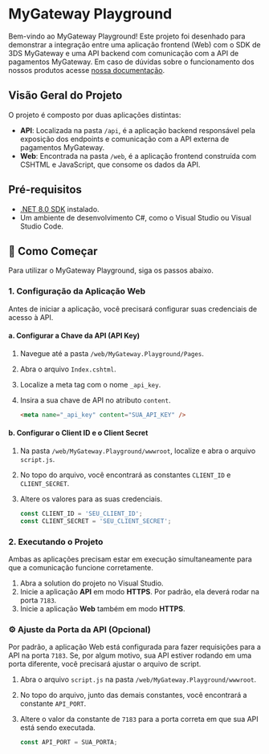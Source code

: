 # MyGateway Playground

Bem-vindo ao MyGateway Playground\! Este projeto foi desenhado para demonstrar a integração entre uma aplicação frontend (Web) com o SDK de 3DS MyGateway e uma API backend com comunicação com a API de pagamentos MyGateway. Em caso de dúvidas sobre o funcionamento dos nossos produtos acesse [nossa documentação](https://app.mygateway.com.br/documentacao/sintetica).

## Visão Geral do Projeto

O projeto é composto por duas aplicações distintas:

  * **API**: Localizada na pasta `/api`, é a aplicação backend responsável pela exposição dos endpoints e comunicação com a API externa de pagamentos MyGateway.
  * **Web**: Encontrada na pasta `/web`, é a aplicação frontend construída com CSHTML e JavaScript, que consome os dados da API.

## Pré-requisitos

  * [.NET 8.0 SDK](https://dotnet.microsoft.com/download) instalado.
  * Um ambiente de desenvolvimento C\#, como o Visual Studio ou Visual Studio Code.

## 🚀 Como Começar

Para utilizar o MyGateway Playground, siga os passos abaixo.

### 1\. Configuração da Aplicação Web

Antes de iniciar a aplicação, você precisará configurar suas credenciais de acesso à API.

#### a. Configurar a Chave da API (API Key)

1.  Navegue até a pasta `/web/MyGateway.Playground/Pages`.

2.  Abra o arquivo `Index.cshtml`.

3.  Localize a meta tag com o nome `_api_key`.

4.  Insira a sua chave de API no atributo `content`.

    ```html
    <meta name="_api_key" content="SUA_API_KEY" />
    ```

#### b. Configurar o Client ID e o Client Secret

1.  Na pasta `/web/MyGateway.Playground/wwwroot`, localize e abra o arquivo `script.js`.

2.  No topo do arquivo, você encontrará as constantes `CLIENT_ID` e `CLIENT_SECRET`.

3.  Altere os valores para as suas credenciais.

    ```javascript
    const CLIENT_ID = 'SEU_CLIENT_ID';
    const CLIENT_SECRET = 'SEU_CLIENT_SECRET';
    ```

### 2\. Executando o Projeto

Ambas as aplicações precisam estar em execução simultaneamente para que a comunicação funcione corretamente.

1.  Abra a solution do projeto no Visual Studio.
2.  Inicie a aplicação **API** em modo **HTTPS**. Por padrão, ela deverá rodar na porta `7183`.
3.  Inicie a aplicação **Web** também em modo **HTTPS**.

### ⚙️ Ajuste da Porta da API (Opcional)

Por padrão, a aplicação Web está configurada para fazer requisições para a API na porta `7183`. Se, por algum motivo, sua API estiver rodando em uma porta diferente, você precisará ajustar o arquivo de script.

1.  Abra o arquivo `script.js` na pasta `/web/MyGateway.Playground/wwwroot`.

2.  No topo do arquivo, junto das demais constantes, você encontrará a constante `API_PORT`.

3.  Altere o valor da constante de `7183` para a porta correta em que sua API está sendo executada.

    ```javascript
    const API_PORT = SUA_PORTA;
    ```